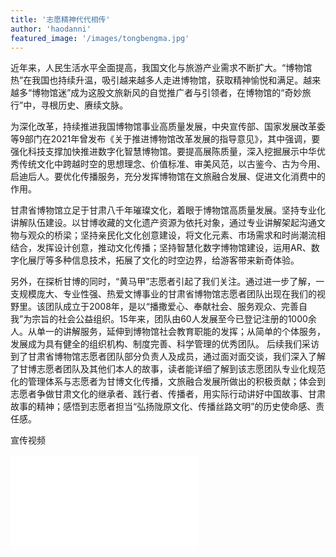 ```yaml
---
title: '志愿精神代代相传'
author: 'haodanni'
featured_image: '/images/tongbengma.jpg'
---
```


近年来，人民生活水平全面提高，我国文化与旅游产业需求不断扩大。“博物馆热”在我国也持续升温，吸引越来越多人走进博物馆，获取精神愉悦和满足。越来越多“博物馆迷”成为这股文旅新风的自觉推广者与引领者，在博物馆的“奇妙旅行”中，寻根历史、赓续文脉。

为深化改革，持续推进我国博物馆事业高质量发展，中央宣传部、国家发展改革委等9部门在2021年曾发布《关于推进博物馆改革发展的指导意见》，其中强调，要强化科技支撑加快推进数字化智慧博物馆。要提高展陈质量，深入挖掘展示中华优秀传统文化中跨越时空的思想理念、价值标准、审美风范，以古鉴今、古为今用、启迪后人。要优化传播服务，充分发挥博物馆在文旅融合发展、促进文化消费中的作用。

甘肃省博物馆立足于甘肃八千年璀璨文化，着眼于博物馆高质量发展。坚持专业化讲解队伍建设。以甘博收藏的文化遗产资源为依托对象，通过专业讲解架起沟通文物与观众的桥梁；坚持亲民化文化创意建设，将文化元素、市场需求和时尚潮流相结合，发挥设计创意，推动文化传播；坚持智慧化数字博物馆建设，运用AR、数字化展厅等多种信息技术，拓展了文化的时空边界，给游客带来新奇体验。

另外，在探析甘博的同时，“黄马甲”志愿者引起了我们关注。通过进一步了解，一支规模庞大、专业性强、热爱文博事业的甘肃省博物馆志愿者团队出现在我们的视野里。该团队成立于2008年，是以“播撒爱心、奉献社会、服务观众、完善自我”为宗旨的社会公益组织。15年来，团队由60人发展至今已登记注册的1000余人。从单一的讲解服务，延伸到博物馆社会教育职能的发挥；从简单的个体服务，发展成为具有健全的组织机构、制度完善、科学管理的优秀团队。
后续我们采访到了甘肃省博物馆志愿者团队部分负责人及成员，通过面对面交谈，我们深入了解了甘博志愿者团队及其他们本人的故事，读者能详细了解到该志愿团队专业化规范化的管理体系与志愿者为甘博文化传播，文旅融合发展所做出的积极贡献；体会到志愿者争做甘肃文化的继承者、践行者、传播者，用实际行动讲好中国故事、甘肃故事的精神；感悟到志愿者担当“弘扬陇原文化、传播丝路文明”的历史使命感、责任感。

宣传视频

<iframe src="//player.bilibili.com/player.html?aid=287636968&bvid=BV1rf4y1i7EW&cid=254480767&p=1" scrolling="no" border="0" frameborder="no" framespacing="0" allowfullscreen="true"> </iframe>

